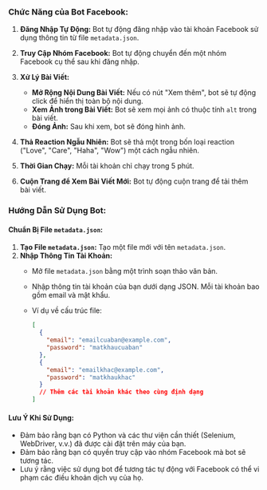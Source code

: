 ### Chức Năng của Bot Facebook:

1. **Đăng Nhập Tự Động:** Bot tự động đăng nhập vào tài khoản Facebook sử dụng thông tin từ file `metadata.json`.

2. **Truy Cập Nhóm Facebook:** Bot tự động chuyển đến một nhóm Facebook cụ thể sau khi đăng nhập.

3. **Xử Lý Bài Viết:** 
   - **Mở Rộng Nội Dung Bài Viết:** Nếu có nút "Xem thêm", bot sẽ tự động click để hiển thị toàn bộ nội dung.
   - **Xem Ảnh trong Bài Viết:** Bot sẽ xem mọi ảnh có thuộc tính `alt` trong bài viết.
   - **Đóng Ảnh:** Sau khi xem, bot sẽ đóng hình ảnh.

4. **Thả Reaction Ngẫu Nhiên:** Bot sẽ thả một trong bốn loại reaction ("Love", "Care", "Haha", "Wow") một cách ngẫu nhiên.

5. **Thời Gian Chạy:** Mỗi tài khoản chỉ chạy trong 5 phút.

6. **Cuộn Trang để Xem Bài Viết Mới:** Bot tự động cuộn trang để tải thêm bài viết.

### Hướng Dẫn Sử Dụng Bot:

#### Chuẩn Bị File `metadata.json`:

1. **Tạo File `metadata.json`:** Tạo một file mới với tên `metadata.json`.
2. **Nhập Thông Tin Tài Khoản:**
   - Mở file `metadata.json` bằng một trình soạn thảo văn bản.
   - Nhập thông tin tài khoản của bạn dưới dạng JSON. Mỗi tài khoản bao gồm email và mật khẩu.
   - Ví dụ về cấu trúc file:

     ```json
     [
       {
         "email": "emailcuaban@example.com",
         "password": "matkhaucuaban"
       },
       {
         "email": "emailkhac@example.com",
         "password": "matkhaukhac"
       }
       // Thêm các tài khoản khác theo cùng định dạng
     ]
     ```

#### Lưu Ý Khi Sử Dụng:

- Đảm bảo rằng bạn có Python và các thư viện cần thiết (Selenium, WebDriver, v.v.) đã được cài đặt trên máy của bạn.
- Đảm bảo rằng bạn có quyền truy cập vào nhóm Facebook mà bot sẽ tương tác.
- Lưu ý rằng việc sử dụng bot để tương tác tự động với Facebook có thể vi phạm các điều khoản dịch vụ của họ.